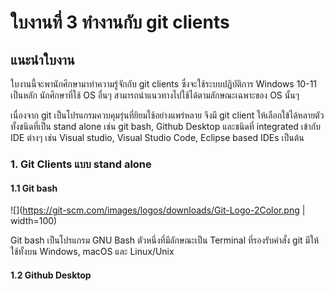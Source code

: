 # ใบงานที่ 3 ทำงานกับ git clients

## แนะนำใบงาน

ใบงานนี้จะพานักศึกษามาทำความรู้จักกับ git clients ซึ่งจะใช้ระบบปฏิบัติการ Windows 10-11 เป็นหลัก นักศึกษาที่ใช้ OS อื่นๆ สามารถนำแนวทางไปใช้ได้ตามลักษณะเฉพาะของ OS นั้นๆ

เนื่องจาก git เป็นโปรแกรมควบคุมรุ่นที่ยิยมใช้อย่างแพร่หลาย จึงมี git client ให้เลือกใข้ได้หลายตัว  ทั้งชนิดที่เป็น stand alone เช่น  git bash, Github Desktop และชนิดที่ integrated เข้ากับ IDE ต่างๆ เช่น Visual studio, Visual Studio Code, Eclipse based IDEs เป็นต้น

### 1. Git Clients แบบ stand alone

#### 1.1 Git bash

![](https://git-scm.com/images/logos/downloads/Git-Logo-2Color.png | width=100)

Git bash เป็นโปรแกรม GNU Bash ตัวหนึ่งที่มีลักษณะเป็น Terminal ที่รองรับคำสั่ง git มีให้ใช้ทั้งบน Windows, macOS และ Linux/Unix 

#### 1.2 Github Desktop


